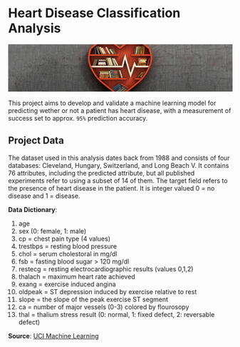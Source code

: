 # Heart Disease Classification Analysis

<img src='dataset-cover.jpg'>

This project aims to develop and validate a machine learning model for predicting wether or not a patient has heart disease, with a measurement of success set to approx. `95%` prediction accuracy.

## Project Data
The dataset used in this analysis dates back from 1988 and consists of four databases: Cleveland, Hungary, Switzerland, and Long Beach V. It contains 76 attributes, including the predicted attribute, but all published experiments refer to using a subset of 14 of them. The target field refers to the presence of heart disease in the patient. It is integer valued 0 = no disease and 1 = disease.

<b>Data Dictionary</b>:
1. age
2. sex (0: female, 1: male)
3. cp = chest pain type (4 values)
4. trestbps = resting blood pressure
5. chol = serum cholestoral in mg/dl
6. fsb = fasting blood sugar > 120 mg/dl
7. restecg = resting electrocardiographic results (values 0,1,2)
8. thalach = maximum heart rate achieved
9. exang = exercise induced angina
10. oldpeak = ST depression induced by exercise relative to rest
11. slope = the slope of the peak exercise ST segment
12. ca = number of major vessels (0-3) colored by flourosopy
13. thal = thalium stress result (0: normal, 1: fixed defect, 2: reversable defect)

<b>Source</b>: <a href='https://archive.ics.uci.edu/dataset/45/heart+disease'>UCI Machine Learning</a>









